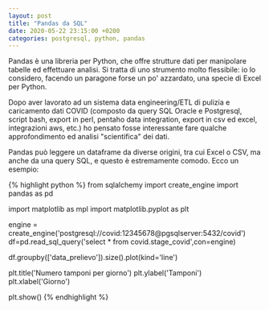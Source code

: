 ```yaml
---
layout: post
title: "Pandas da SQL"
date: 2020-05-22 23:15:00 +0200
categories: postgresql, python, pandas
---
```

Pandas è una libreria per Python, che offre strutture dati per manipolare tabelle ed effettuare
analisi. Si tratta di uno strumento molto flessibile: io lo considero, facendo un paragone forse
un po' azzardato, una specie di Excel per Python.

Dopo aver lavorato ad un sistema data engineering/ETL di pulizia e caricamento dati COVID
(composto da query SQL Oracle e Postgresql, script bash, export in perl, pentaho data integration,
export in csv ed excel, integrazioni aws, etc.) ho pensato fosse interessante fare qualche
approfondimento ed analisi "scientifica" dei dati.

Pandas può leggere un dataframe da diverse origini, tra cui Excel o CSV, ma anche da una query
SQL, e questo è estremamente comodo. Ecco un esempio:

{% highlight python %}
from sqlalchemy import create_engine
import pandas as pd

import matplotlib as mpl
import matplotlib.pyplot as plt

engine = create_engine('postgresql://covid:12345678@pgsqlserver:5432/covid')
df=pd.read_sql_query('select * from covid.stage_covid',con=engine)

df.groupby(['data_prelievo']).size().plot(kind='line')

plt.title('Numero tamponi per giorno')
plt.ylabel('Tamponi')
plt.xlabel('Giorno')

plt.show()
{% endhighlight %}
